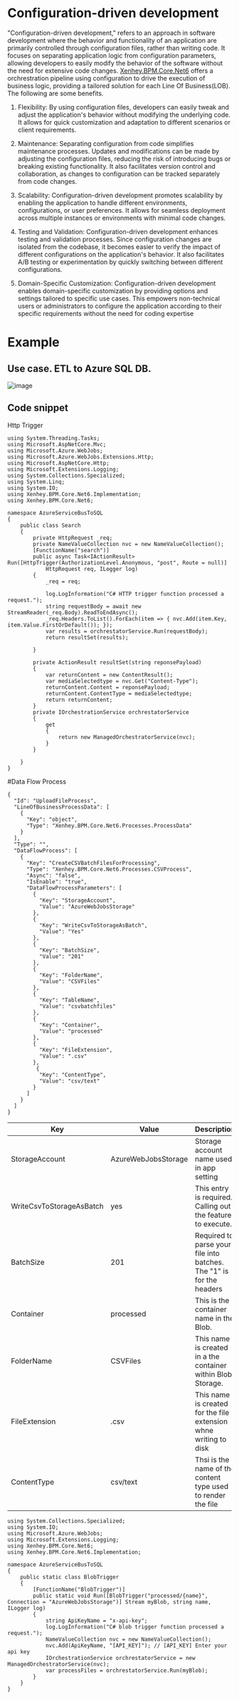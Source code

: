 ﻿# Configuration-driven development
 "Configuration-driven development," refers to an approach in software development where the behavior and functionality of an application are primarily controlled through configuration files, rather than writing code. It focuses on separating application logic from configuration parameters, allowing developers to easily modify the behavior of the software without the need for extensive code changes.  [Xenhey.BPM.Core.Net6](https://www.nuget.org/packages/Xenhey.BPM.Core.Net6) offers a orchrestration pipeline using configuration to drive the execution of business logic, providing a tailored solution for each Line Of Business(LOB). The following are some benefits. 

 1. Flexibility: By using configuration files, developers can easily tweak and adjust the application's behavior without modifying the underlying code. It allows for quick customization and adaptation to different scenarios or client requirements.

2. Maintenance: Separating configuration from code simplifies maintenance processes. Updates and modifications can be made by adjusting the configuration files, reducing the risk of introducing bugs or breaking existing functionality. It also facilitates version control and collaboration, as changes to configuration can be tracked separately from code changes.

3. Scalability: Configuration-driven development promotes scalability by enabling the application to handle different environments, configurations, or user preferences. It allows for seamless deployment across multiple instances or environments with minimal code changes.

4. Testing and Validation: Configuration-driven development enhances testing and validation processes. Since configuration changes are isolated from the codebase, it becomes easier to verify the impact of different configurations on the application's behavior. It also facilitates A/B testing or experimentation by quickly switching between different configurations.

5. Domain-Specific Customization: Configuration-driven development enables domain-specific customization by providing options and settings tailored to specific use cases. This empowers non-technical users or administrators to configure the application according to their specific requirements without the need for coding expertise
# Example
## Use case. ETL to Azure SQL DB.
![image](https://github.com/oigbokwe73/documentation/assets/15838780/d8e06136-f4a8-4bdf-8942-b21c62fed6e4)
## Code snippet
Http Trigger 
```
using System.Threading.Tasks;
using Microsoft.AspNetCore.Mvc;
using Microsoft.Azure.WebJobs;
using Microsoft.Azure.WebJobs.Extensions.Http;
using Microsoft.AspNetCore.Http;
using Microsoft.Extensions.Logging;
using System.Collections.Specialized;
using System.Linq;
using System.IO;
using Xenhey.BPM.Core.Net6.Implementation;
using Xenhey.BPM.Core.Net6;

namespace AzureServiceBusToSQL
{
    public class Search
    {
        private HttpRequest _req;
        private NameValueCollection nvc = new NameValueCollection();
        [FunctionName("search")]
        public async Task<IActionResult> Run([HttpTrigger(AuthorizationLevel.Anonymous, "post", Route = null)]
            HttpRequest req, ILogger log)
        {
            _req = req;

            log.LogInformation("C# HTTP trigger function processed a request.");
            string requestBody = await new StreamReader(_req.Body).ReadToEndAsync();
            _req.Headers.ToList().ForEach(item => { nvc.Add(item.Key, item.Value.FirstOrDefault()); });
            var results = orchrestatorService.Run(requestBody);
            return resultSet(results);

        }

        private ActionResult resultSet(string reponsePayload)
        {
            var returnContent = new ContentResult();
            var mediaSelectedtype = nvc.Get("Content-Type");
            returnContent.Content = reponsePayload;
            returnContent.ContentType = mediaSelectedtype;
            return returnContent;
        }
        private IOrchestrationService orchrestatorService
        {
            get
            {
                return new ManagedOrchestratorService(nvc);
            }
        }

    }
}
```

#Data Flow Process

```
{
  "Id": "UploadFileProcess",
  "LineOfBusinessProcessData": [
    {
      "Key": "object",
      "Type": "Xenhey.BPM.Core.Net6.Processes.ProcessData"
    }
  ],
  "Type": "",
  "DataFlowProcess": [
    {
      "Key": "CreateCSVBatchFilesForProcessing",
      "Type": "Xenhey.BPM.Core.Net6.Processes.CSVProcess",
      "Async": "false",
      "IsEnable": "true",
      "DataFlowProcessParameters": [
        {
          "Key": "StorageAccount",
          "Value": "AzureWebJobsStorage"
        },
        {
          "Key": "WriteCsvToStorageAsBatch",
          "Value": "Yes"
        },
        {
          "Key": "BatchSize",
          "Value": "201"
        },
        {
          "Key": "FolderName",
          "Value": "CSVFiles"
        },
        {
          "Key": "TableName",
          "Value": "csvbatchfiles"
        },
        {
          "Key": "Container",
          "Value": "processed"
        },
        {
          "Key": "FileExtension",
          "Value": ".csv"
        },
         {
          "Key": "ContentType",
          "Value": "csv/text"
        }	
      ]
    }
  ]
}
```
| Key |Value | Description|
|--|--|--|
| StorageAccount | AzureWebJobsStorage  |  Storage account name used in app setting
| WriteCsvToStorageAsBatch | yes  |  This entry is required. Calling out the feature to execute.
| BatchSize | 201  |  Required to parse your file into batches. The  "1" is for the headers
| Container | processed  |  This is the container name in the Blob.
| FolderName | CSVFiles  |  This name is created in a the container within Blob Storage.
| FileExtension | .csv  |  This name is created for the file extension whne writing to disk
| ContentType | csv/text  |  Thsi is the name of the content type used to render the file



```
using System.Collections.Specialized;
using System.IO;
using Microsoft.Azure.WebJobs;
using Microsoft.Extensions.Logging;
using Xenhey.BPM.Core.Net6;
using Xenhey.BPM.Core.Net6.Implementation;

namespace AzureServiceBusToSQL
{
    public static class BlobTrigger
    {
        [FunctionName("BlobTrigger")]
        public static void Run([BlobTrigger("processed/{name}", Connection = "AzureWebJobsStorage")] Stream myBlob, string name, ILogger log)
        {
            string ApiKeyName = "x-api-key";
            log.LogInformation("C# blob trigger function processed a request.");
            NameValueCollection nvc = new NameValueCollection();
            nvc.Add(ApiKeyName, "[API_KEY]"); // [API_KEY] Enter your api key
            IOrchestrationService orchrestatorService = new ManagedOrchestratorService(nvc);
            var processFiles = orchrestatorService.Run(myBlob);
        }
    }
}
```
